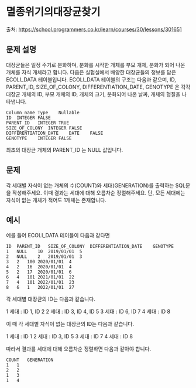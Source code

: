 # 멸종위기의대장균찾기

출처: https://school.programmers.co.kr/learn/courses/30/lessons/301651

## 문제 설명

대장균들은 일정 주기로 분화하며, 분화를 시작한 개체를 부모 개체, 분화가 되어 나온 개체를 자식 개체라고 합니다.
다음은 실험실에서 배양한 대장균들의 정보를 담은 ECOLI_DATA 테이블입니다. ECOLI_DATA 테이블의 구조는 다음과 같으며, ID, PARENT_ID, SIZE_OF_COLONY, DIFFERENTIATION_DATE, GENOTYPE 은 각각 대장균 개체의 ID, 부모 개체의 ID, 개체의 크기, 분화되어 나온 날짜, 개체의 형질을 나타냅니다.

```
Column name	Type	Nullable
ID	INTEGER	FALSE
PARENT_ID	INTEGER	TRUE
SIZE_OF_COLONY	INTEGER	FALSE
DIFFERENTIATION_DATE	DATE	FALSE
GENOTYPE	INTEGER	FALSE
```

최초의 대장균 개체의 PARENT_ID 는 NULL 값입니다.

## 문제

각 세대별 자식이 없는 개체의 수(COUNT)와 세대(GENERATION)를 출력하는 SQL문을 작성해주세요. 이때 결과는 세대에 대해 오름차순 정렬해주세요. 단, 모든 세대에는 자식이 없는 개체가 적어도 1개체는 존재합니다.

## 예시

예를 들어 ECOLI_DATA 테이블이 다음과 같다면

```
ID	PARENT_ID	SIZE_OF_COLONY	DIFFERENTIATION_DATE	GENOTYPE
1	NULL	10	2019/01/01	5
2	NULL	2	2019/01/01	3
3	2	100	2020/01/01	4
4	2	16	2020/01/01	4
5	2	17	2020/01/01	6
6	4	101	2021/01/01	22
7	4	101	2022/01/01	23
8	6	1	2022/01/01	27
```

각 세대별 대장균의 ID는 다음과 같습니다.

1 세대 : ID 1, ID 2
2 세대 : ID 3, ID 4, ID 5
3 세대 : ID 6, ID 7
4 세대 : ID 8

이 때 각 세대별 자식이 없는 대장균의 ID는 다음과 같습니다.

1 세대 : ID 1
2 세대 : ID 3, ID 5
3 세대 : ID 7
4 세대 : ID 8

따라서 결과를 세대에 대해 오름차순 정렬하면 다음과 같아야 합니다.

```
COUNT	GENERATION
1	1
2	2
1	3
1	4
```
